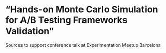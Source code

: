 # “Hands-on Monte Carlo Simulation for A/B Testing Frameworks Validation”
Sources to support conference talk at Experimentation Meetup Barcelona



